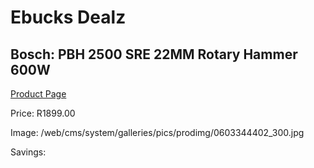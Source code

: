 
# Ebucks Dealz
## Bosch: PBH 2500 SRE 22MM Rotary Hammer 600W
[Product Page](https://www.ebucks.com/web/shop/productSelected.do?prodId=349617266&catId=717324798)

Price: R1899.00

Image: /web/cms/system/galleries/pics/prodimg/0603344402_300.jpg

Savings: 


	